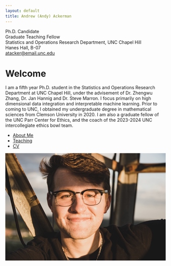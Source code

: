 ```yaml
---
layout: default
title: Andrew (Andy) Ackerman
---
```


Ph.D. Candidate  
Graduate Teaching Fellow  
Statistics and Operations Research Department, UNC Chapel Hill  
Hanes Hall, B-07  
atacker@email.unc.edu



# Welcome
I am a fifth year Ph.D. student in the Statistics and Operations Research Department at UNC Chapel Hill, under the advisement of Dr. Zhengwu Zhang, Dr. Jan Hannig and Dr. Steve Marron.  I focus primarily on high dimensional data integration and interpretable machine learning.  Prior to coming to UNC, I obtained my undergraduate degree in mathematical sciences from Clemson University in 2020.  I am also a graduate fellow of the UNC Parr Center for Ethics, and the coach of the 2023-2024 UNC intercollegiate ethics bowl team. 

- [About Me](about.md)
- [Teaching](teaching.md)
- [CV](CV.md)
  

![](pictures/profile.png)

